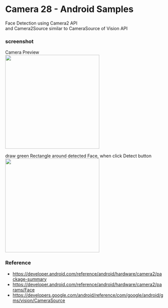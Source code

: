 Camera 28 - Android Samples
===============

Face Detection using  Camera2 API <br/>
 and Camera2Source similar to CameraSource of Vision API <br/>

### screenshot <br/>
Camera Preview <br/>
<image src="https://raw.githubusercontent.com/ohwada/Android_Samples/master/Camera28/screenshot/camera28_preview.png" width="300" /><br/>

draw green Rectangle around detected Face, when click Detect button <br/>
<image src="https://raw.githubusercontent.com/ohwada/Android_Samples/master/Camera28/screenshot/camera28_face_detect.png" width="300" /><br/>

### Reference <br/>
- https://developer.android.com/reference/android/hardware/camera2/package-summary
- https://developer.android.com/reference/android/hardware/camera2/params/Face
- https://developers.google.com/android/reference/com/google/android/gms/vision/CameraSource

